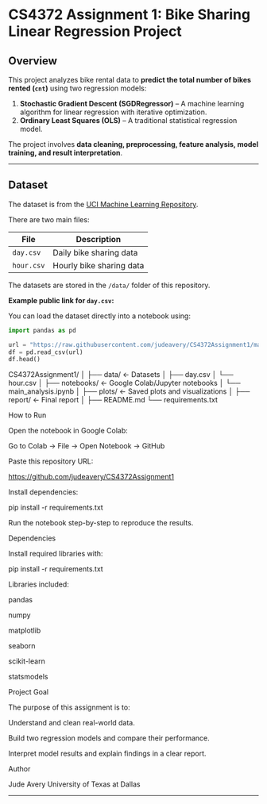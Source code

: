 # CS4372 Assignment 1: Bike Sharing Linear Regression Project

## Overview
This project analyzes bike rental data to **predict the total number of bikes rented (`cnt`)** using two regression models:

1. **Stochastic Gradient Descent (SGDRegressor)** – A machine learning algorithm for linear regression with iterative optimization.
2. **Ordinary Least Squares (OLS)** – A traditional statistical regression model.

The project involves **data cleaning, preprocessing, feature analysis, model training, and result interpretation**.

---

## Dataset
The dataset is from the [UCI Machine Learning Repository](https://archive.ics.uci.edu/ml/datasets/bike+sharing+dataset).

There are two main files:

| File      | Description              |
|-----------|--------------------------|
| `day.csv` | Daily bike sharing data  |
| `hour.csv`| Hourly bike sharing data |

The datasets are stored in the `/data/` folder of this repository.

**Example public link for `day.csv`:**  


You can load the dataset directly into a notebook using:

```python
import pandas as pd

url = "https://raw.githubusercontent.com/judeavery/CS4372Assignment1/main/data/day.csv"
df = pd.read_csv(url)
df.head()
```

CS4372Assignment1/
│
├── data/                <- Datasets
│   ├── day.csv
│   └── hour.csv
│
├── notebooks/           <- Google Colab/Jupyter notebooks
│   └── main_analysis.ipynb
│
├── plots/               <- Saved plots and visualizations
│
├── report/              <- Final report
│
├── README.md
└── requirements.txt

How to Run

Open the notebook in Google Colab:

Go to Colab → File → Open Notebook → GitHub

Paste this repository URL:

https://github.com/judeavery/CS4372Assignment1


Install dependencies:

pip install -r requirements.txt


Run the notebook step-by-step to reproduce the results.

Dependencies

Install required libraries with:

pip install -r requirements.txt


Libraries included:

pandas

numpy

matplotlib

seaborn

scikit-learn

statsmodels

Project Goal

The purpose of this assignment is to:

Understand and clean real-world data.

Build two regression models and compare their performance.

Interpret model results and explain findings in a clear report.

Author

Jude Avery
University of Texas at Dallas


---

